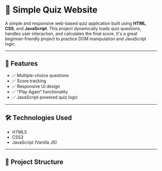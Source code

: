 # 🧠 Simple Quiz Website

A simple and responsive web-based quiz application built using **HTML**, **CSS**, and **JavaScript**. This project dynamically loads quiz questions, handles user interaction, and calculates the final score. It's a great beginner-friendly project to practice DOM manipulation and JavaScript logic.

---

## 🚀 Features

- ✅ Multiple-choice questions
- ✅ Score tracking
- ✅ Responsive UI design
- ✅ "Play Again" functionality
- ✅ JavaScript-powered quiz logic

---

## 🛠️ Technologies Used

- HTML5
- CSS3
- JavaScript (Vanilla JS)

---

## 📁 Project Structure

